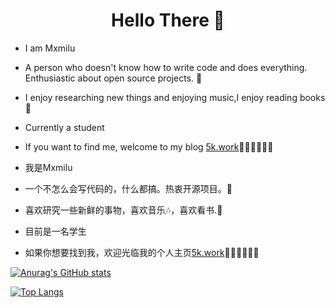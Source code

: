 <h1 align="center"> Hello There 👋 </h1>

* I am Mxmilu
* A person who doesn't know how to write code and does everything. Enthusiastic about open source projects. 🤔
* I enjoy researching new things and enjoying music,I enjoy reading books 📖
* Currently a student
* If you want to find me, welcome to my blog [5k.work](https://5k.work)🎊🎊🎊🎊🎊🎊




* 我是Mxmilu
* 一个不怎么会写代码的，什么都搞。热衷开源项目。🤔
* 喜欢研究一些新鲜的事物，喜欢音乐🎶，喜欢看书.📖
* 目前是一名学生
* 如果你想要找到我，欢迎光临我的个人主页[5k.work](https://5k.work)🎊🎊🎊🎊🎊🎊

[![Anurag's GitHub stats](https://github-readme-stats.vercel.app/api?username=Mxmilu666)](https://github.com/anuraghazra/github-readme-stats)

[![Top Langs](https://github-readme-stats.vercel.app/api/top-langs/?username=Mxmilu666)](https://github.com/anuraghazra/github-readme-stats)
